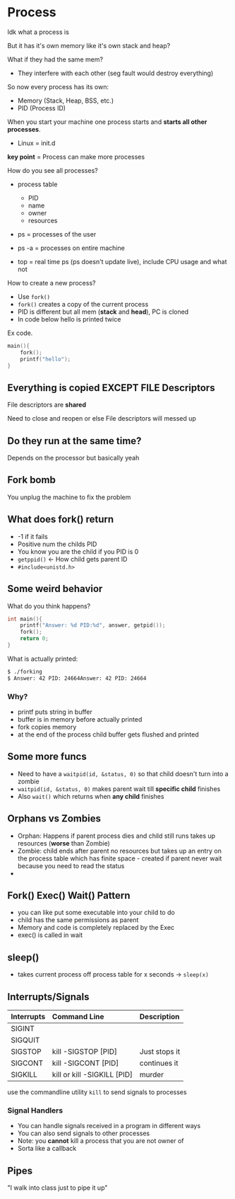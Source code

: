 
# Process

Idk what a process is

But it has it's own memory
like it's own stack and heap?

What if they had the same mem?

* They interfere with each other (seg fault would destroy everything)

So now every process has its own:

* Memory (Stack, Heap, BSS, etc.)
* PID (Process ID)


When you start your machine one process starts and **starts all other processes**.

* Linux = init.d

**key point** = Process can make more processes

How do you see all processes?

* process table
    * PID
    * name
    * owner
    * resources


* ps = processes of the user
* ps -a = processes on entire machine
* top = real time ps (ps doesn't update live), include CPU usage and what not

How to create a new process?

* Use `fork()`
* `fork()` creates a copy of the current process
* PID is different but all mem (**stack** and **head**), PC is cloned
* In code below hello is printed twice

Ex code.

```c
main(){
    fork();
    printf("hello");
}
```

## Everything is copied EXCEPT FILE Descriptors

File descriptors are **shared**

Need to close and reopen or else
File descriptors will messed up

## Do they run at the same time?
Depends on the processor but basically yeah

## Fork bomb

You unplug the machine to fix the problem


## What does fork() return

* -1 if it fails
* Positive num the childs PID
* You know you are the child if you PID is 0
* `getppid()` <- How child gets parent ID
* `#include<unistd.h>`


## Some weird behavior

What do you think happens?
```c
int main(){
    printf("Answer: %d PID:%d", answer, getpid());
    fork();
    return 0;
}
```

What is actually printed:

```bash
$ ./forking
$ Answer: 42 PID: 24664Answer: 42 PID: 24664
```

### Why?

* printf puts string in buffer
* buffer is in memory before actually printed
* fork copies memory
* at the end of the process child buffer gets flushed and printed

## Some more funcs

* Need to have a `waitpid(id, &status, 0)` so that child doesn't turn into a zombie
* `waitpid(id, &status, 0)` makes parent wait till **specific child** finishes
* Also `wait()` which returns when **any child** finishes

## Orphans vs Zombies

* Orphan: Happens if parent process dies and child still runs takes up resources (**worse** than Zombie)
* Zombie: child ends after parent no resources but takes up an entry on the process table which has finite space - created if parent never wait because you need to read the status
*

## Fork() Exec() Wait() Pattern

* you can like put some executable into your child to do
* child has the same permissions as parent
* Memory and code is completely replaced by the Exec
* exec() is called in wait

## sleep()

* takes current process off process table for x seconds -> `sleep(x)`

## Interrupts/Signals

| Interrupts | Command Line| Description    |
| :------------- | :------------- |:---|
| SIGINT       |       | |
| SIGQUIT  |  | |
|SIGSTOP| kill -SIGSTOP [PID] | Just stops it|
| SIGCONT | kill -SIGCONT [PID] | continues it|
| SIGKILL| kill or kill -SIGKILL [PID] | murder|

use the commandline utility `kill` to send signals to processes

### Signal Handlers

* You can handle signals received in a program in different ways
* You can also send signals to other processes
* Note: you **cannot** kill a process that you are not owner of
* Sorta like a callback

## Pipes

"I walk into class just to pipe it up"
